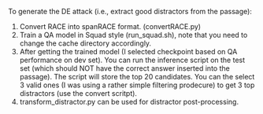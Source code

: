 To generate the DE attack (i.e., extract good distractors from the passage):

1) Convert RACE into spanRACE format. (convertRACE.py)
2) Train a QA model in Squad style (run_squad.sh), note that you need to change the cache directory accordingly.
3) After getting the trained model (I selected checkpoint based on QA performance on dev set). You can run the inference script on the test set (which should NOT have the correct answer inserted into the passage). The script will store the top 20 candidates. You can the select 3 valid ones (I was using a rather simple filtering prodecure) to get 3 top distractors (use the convert scritpt).
4) transform_distractor.py can be used for distractor post-processing.